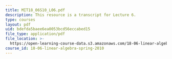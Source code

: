 ```yaml
---
title: MIT18_06S10_L06.pdf
description: This resource is a transcript for Lecture 6.
type: courses
layout: pdf
uid: bdefda5baee6ea0053bcd56eccabed15
file_type: application/pdf
file_location: >-
  https://open-learning-course-data.s3.amazonaws.com/18-06-linear-algebra-spring-2010/bdefda5baee6ea0053bcd56eccabed15_MIT18_06S10_L06.pdf
course_id: 18-06-linear-algebra-spring-2010
---
```

